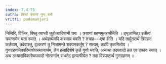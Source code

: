 ```yaml
---
index: 7.4.75
sutra: निजां त्रयाणां गुणः श्लौ
vritti: padamanjari
---
```


 निजिरि, विजिर, विष्लृ व्याप्तौ जुहोत्यादिष्वमी त्रयः । त्रयाणां ग्रहणमुतरार्थमिति । ठ्भृञामित्ऽ इतीत्वं त्रयाणामेव यता स्यात् । अथेहार्थमपि कस्मान्न भवति ? तत्राह---एषां हीति । यदि तर्ह्युतरार्थं त्रिग्रहणं कर्तव्यम्, तदेवास्तु, वृत्करणं तु निजामन्ते शक्यमकर्तुम् ? सत्यम्; तदपि कृतमित्येव । गुणग्रहणमिक्परिभाषोपस्थानार्थम्, तेन हलादिशेषे कृते गुणो भवति; अन्यथा तदपवादो हल एव एकारः स्यात् । अथ ठभ्यासविकारेष्वपवादो नोत्सर्गान् बाधतेऽ इत्याश्रीयेत ? तदा विस्पष्टार्थं गुणग्रहणम् ॥